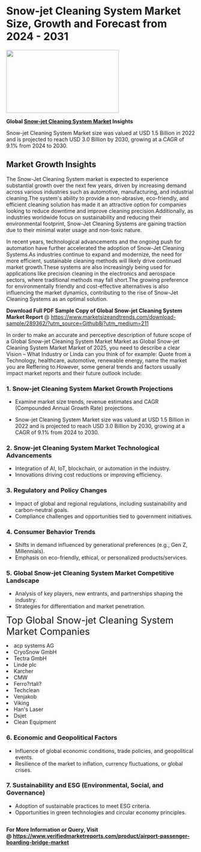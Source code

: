 <H1>Snow-jet Cleaning System Market Size, Growth and Forecast from 2024 - 2031</H1><img class="aligncenter size-medium wp-image-584254" src="https://thirdeyenews.in/wp-content/uploads/2024/09/Global-Market-Research-300x168.jpeg" alt="" width="300" height="168" /><p><strong>Global&nbsp;<a href="https://www.marketsizeandtrends.com/download-sample/289362/?utm_source=Github8j?utm_medium=211">Snow-jet Cleaning System Market</a> Insights</strong></p><p>Snow-jet Cleaning System Market size was valued at USD 1.5 Billion in 2022 and is projected to reach USD 3.0 Billion by 2030, growing at a CAGR of 9.1% from 2024 to 2030.</p><p><h2>Market Growth Insights</h2> <p>The Snow-Jet Cleaning System market is expected to experience substantial growth over the next few years, driven by increasing demand across various industries such as automotive, manufacturing, and industrial cleaning.The system's ability to provide a non-abrasive, eco-friendly, and efficient cleaning solution has made it an attractive option for companies looking to reduce downtime and improve cleaning precision.Additionally, as industries worldwide focus on sustainability and reducing their environmental footprint, Snow-Jet Cleaning Systems are gaining traction due to their minimal water usage and non-toxic nature.</p> <p>In recent years, technological advancements and the ongoing push for automation have further accelerated the adoption of Snow-Jet Cleaning Systems.As industries continue to expand and modernize, the need for more efficient, sustainable cleaning methods will likely drive continued market growth.These systems are also increasingly being used for applications like precision cleaning in the electronics and aerospace sectors, where traditional methods may fall short.The growing preference for environmentally friendly and cost-effective alternatives is also influencing the market dynamics, contributing to the rise of Snow-Jet Cleaning Systems as an optimal solution.</p> <p><span class=""><strong>Download Full PDF Sample Copy of Global Snow-jet Cleaning System Market Report</strong> @ <a href="https://www.marketsizeandtrends.com/download-sample/289362/?utm_source=Github8j?utm_medium=211" target="_blank">https://www.marketsizeandtrends.com/download-sample/289362/?utm_source=Github8j?utm_medium=211</a></span></p><p>In order to make an accurate and perceptive description of future scope of a Global&nbsp;Snow-jet Cleaning System Market Market as Global&nbsp;Snow-jet Cleaning System Market Market of 2025, you need to describe a clear Vision &ndash; What Industry or Linda can you think of for example: Quote from a Technology, healthcare, automotive, renewable energy, name the market you are Reffering to.However, some general trends and factors usually impact market reports and their future outlook include:</p><h3>1.&nbsp;<strong>Snow-jet Cleaning System Market Growth Projections</strong></h3><ul><li>Examine market size trends, revenue estimates and CAGR (Compounded Annual Growth Rate) projections.</li><li><p>Snow-jet Cleaning System Market size was valued at USD 1.5 Billion in 2022 and is projected to reach USD 3.0 Billion by 2030, growing at a CAGR of 9.1% from 2024 to 2030.</p></li></ul><h3>2.&nbsp;<strong>Snow-jet Cleaning System Market Technological Advancements</strong></h3><ul><li>Integration of AI, IoT, blockchain, or automation in the industry.</li><li>Innovations driving cost reductions or improving efficiency.</li></ul><h3>3.&nbsp;<strong>Regulatory and Policy Changes</strong></h3><ul><li>Impact of global and regional regulations, including sustainability and carbon-neutral goals.</li><li>Compliance challenges and opportunities tied to government initiatives.</li></ul><h3>4.&nbsp;<strong>Consumer Behavior Trends</strong></h3><ul><li>Shifts in demand influenced by generational preferences (e.g., Gen Z, Millennials).</li><li>Emphasis on eco-friendly, ethical, or personalized products/services.</li></ul><h3>5.&nbsp;<strong>Global Snow-jet Cleaning System Market Competitive Landscape</strong></h3><ul><li>Analysis of key players, new entrants, and partnerships shaping the industry.</li><li>Strategies for differentiation and market penetration.</li></ul><p data-pm-slice="1 1 []"><span style="color: inherit; font-family: inherit; font-size: 25px;">Top Global Snow-jet Cleaning System Market Companies</span></p><div class="" data-test-id=""><p><li>acp systems AG</li><li> CryoSnow GmbH</li><li> Tectra GmbH</li><li> Linde plc</li><li> Karcher</li><li> CMW</li><li> Ferro?rtali?</li><li> Techclean</li><li> Venjakob</li><li> Viking</li><li> Han's Laser</li><li> Dsjet</li><li> Clean Equipment</li></p></div><h3>6.&nbsp;<strong>Economic and Geopolitical Factors</strong></h3><ul><li>Influence of global economic conditions, trade policies, and geopolitical events.</li><li>Resilience of the market to inflation, currency fluctuations, or global crises.</li></ul><h3>7.&nbsp;<strong>Sustainability and ESG (Environmental, Social, and Governance)</strong></h3><ul><li>Adoption of sustainable practices to meet ESG criteria.</li><li>Opportunities in green technologies and circular economy principles.</li></ul><h2><strong style="font-size: 14px;">For More Information or Query, Visit @&nbsp;</strong><a style="background-color: #ffffff; font-size: 14px;" href="https://www.marketsizeandtrends.com/report/snow-jet-cleaning-system-market/" target="_blank">https://www.verifiedmarketreports.com/product/airport-passenger-boarding-bridge-market</a></h2>